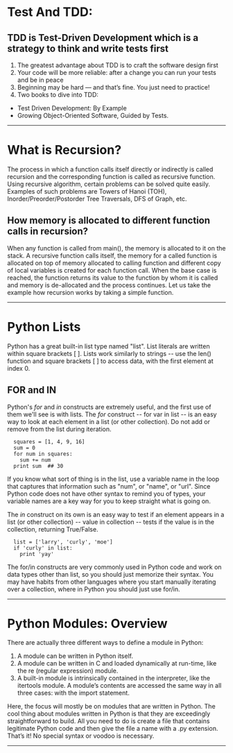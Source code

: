 # Test And TDD:
## TDD is Test-Driven Development which is a strategy to think and write tests first

1. The greatest advantage about TDD is to craft the software design first
2. Your code will be more reliable: after a change you can run your tests and be in peace
3. Beginning may be hard — and that’s fine. You just need to practice!
4. Two books to dive into TDD:
* Test Driven Development: By Example
* Growing Object-Oriented Software, Guided by Tests.
_____________

# What is Recursion? 
The process in which a function calls itself directly or indirectly is called recursion and the corresponding function is called as recursive function. Using recursive algorithm, certain problems can be solved quite easily. Examples of such problems are Towers of Hanoi (TOH), Inorder/Preorder/Postorder Tree Traversals, DFS of Graph, etc.
## How memory is allocated to different function calls in recursion? 
When any function is called from main(), the memory is allocated to it on the stack. A recursive function calls itself, the memory for a called function is allocated on top of memory allocated to calling function and different copy of local variables is created for each function call. When the base case is reached, the function returns its value to the function by whom it is called and memory is de-allocated and the process continues.
Let us take the example how recursion works by taking a simple function.
_________________
# Python Lists
Python has a great built-in list type named "list". List literals are written within square brackets [ ]. Lists work similarly to strings -- use the len() function and square brackets [ ] to access data, with the first element at index 0. 

## FOR and IN
Python's *for* and *in* constructs are extremely useful, and the first use of them we'll see is with lists. The *for* construct -- for var in list -- is an easy way to look at each element in a list (or other collection). Do not add or remove from the list during iteration.

```
  squares = [1, 4, 9, 16]
  sum = 0
  for num in squares:
    sum += num
  print sum  ## 30
```
If you know what sort of thing is in the list, use a variable name in the loop that captures that information such as "num", or "name", or "url". Since Python code does not have other syntax to remind you of types, your variable names are a key way for you to keep straight what is going on.

The *in* construct on its own is an easy way to test if an element appears in a list (or other collection) -- value in collection -- tests if the value is in the collection, returning True/False.

```
  list = ['larry', 'curly', 'moe']
  if 'curly' in list:
    print 'yay'
```
The for/in constructs are very commonly used in Python code and work on data types other than list, so you should just memorize their syntax. You may have habits from other languages where you start manually iterating over a collection, where in Python you should just use for/in.
________________
# Python Modules: Overview
There are actually three different ways to define a module in Python:

1. A module can be written in Python itself.
2. A module can be written in C and loaded dynamically at run-time, like the re (regular expression) module.
3. A built-in module is intrinsically contained in the interpreter, like the itertools module.
A module’s contents are accessed the same way in all three cases: with the import statement.

Here, the focus will mostly be on modules that are written in Python. The cool thing about modules written in Python is that they are exceedingly straightforward to build. All you need to do is create a file that contains legitimate Python code and then give the file a name with a .py extension. That’s it! No special syntax or voodoo is necessary.
______________
##